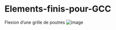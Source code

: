 # Elements-finis-pour-GCC
Flexion d’une grille de poutres
![image](https://github.com/chaopan1995/Elements-finis-pour-GCC/tree/master/img/enonce1.jpg)
